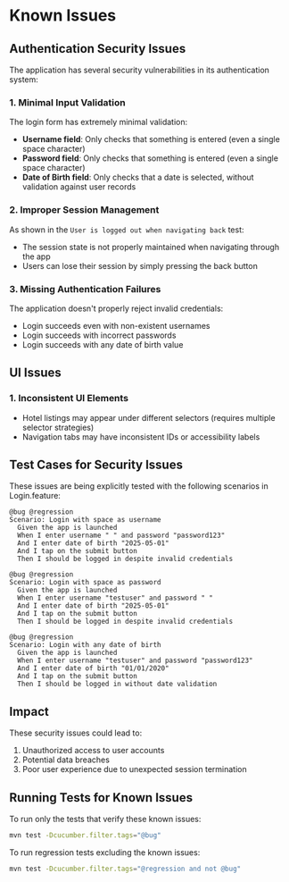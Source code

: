 # Known Issues

## Authentication Security Issues

The application has several security vulnerabilities in its authentication system:

### 1. Minimal Input Validation

The login form has extremely minimal validation:

- **Username field**: Only checks that something is entered (even a single space character)
- **Password field**: Only checks that something is entered (even a single space character)
- **Date of Birth field**: Only checks that a date is selected, without validation against user records

### 2. Improper Session Management

As shown in the `User is logged out when navigating back` test:
- The session state is not properly maintained when navigating through the app
- Users can lose their session by simply pressing the back button

### 3. Missing Authentication Failures

The application doesn't properly reject invalid credentials:
- Login succeeds even with non-existent usernames
- Login succeeds with incorrect passwords
- Login succeeds with any date of birth value

## UI Issues

### 1. Inconsistent UI Elements

- Hotel listings may appear under different selectors (requires multiple selector strategies)
- Navigation tabs may have inconsistent IDs or accessibility labels

## Test Cases for Security Issues

These issues are being explicitly tested with the following scenarios in Login.feature:

```gherkin
@bug @regression
Scenario: Login with space as username
  Given the app is launched
  When I enter username " " and password "password123"
  And I enter date of birth "2025-05-01"
  And I tap on the submit button
  Then I should be logged in despite invalid credentials

@bug @regression
Scenario: Login with space as password
  Given the app is launched
  When I enter username "testuser" and password " "
  And I enter date of birth "2025-05-01"
  And I tap on the submit button
  Then I should be logged in despite invalid credentials

@bug @regression
Scenario: Login with any date of birth
  Given the app is launched
  When I enter username "testuser" and password "password123"
  And I enter date of birth "01/01/2020"
  And I tap on the submit button
  Then I should be logged in without date validation
```

## Impact

These security issues could lead to:
1. Unauthorized access to user accounts
2. Potential data breaches
3. Poor user experience due to unexpected session termination

## Running Tests for Known Issues

To run only the tests that verify these known issues:

```bash
mvn test -Dcucumber.filter.tags="@bug"
```

To run regression tests excluding the known issues:

```bash
mvn test -Dcucumber.filter.tags="@regression and not @bug"
```